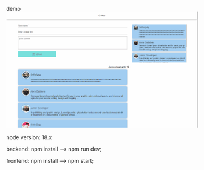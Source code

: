 demo
![desktop](./description/demo.gif)

node version: 18.x

backend: npm install --> npm run dev;

frontend: npm install --> npm start;
